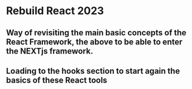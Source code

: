 
# Rebuild React 2023

## Way of revisiting the main basic concepts of the React Framework, the above to be able to enter the NEXTjs framework.

## Loading to the hooks section to start again the basics of these React tools